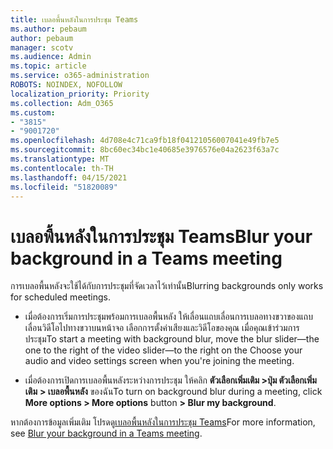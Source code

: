 ```yaml
---
title: เบลอพื้นหลังในการประชุม Teams
ms.author: pebaum
author: pebaum
manager: scotv
ms.audience: Admin
ms.topic: article
ms.service: o365-administration
ROBOTS: NOINDEX, NOFOLLOW
localization_priority: Priority
ms.collection: Adm_O365
ms.custom:
- "3815"
- "9001720"
ms.openlocfilehash: 4d708e4c71ca9fb18f04121056007041e49fb7e5
ms.sourcegitcommit: 8bc60ec34bc1e40685e3976576e04a2623f63a7c
ms.translationtype: MT
ms.contentlocale: th-TH
ms.lasthandoff: 04/15/2021
ms.locfileid: "51820089"
---
```

# <a name="blur-your-background-in-a-teams-meeting"></a><span data-ttu-id="638f0-102">เบลอพื้นหลังในการประชุม Teams</span><span class="sxs-lookup"><span data-stu-id="638f0-102">Blur your background in a Teams meeting</span></span>

<span data-ttu-id="638f0-103">การเบลอพื้นหลังจะใช้ได้กับการประชุมที่จัดเวลาไว้เท่านั้น</span><span class="sxs-lookup"><span data-stu-id="638f0-103">Blurring backgrounds only works for scheduled meetings.</span></span>

- <span data-ttu-id="638f0-104">เมื่อต้องการเริ่มการประชุมพร้อมการเบลอพื้นหลัง ให้เลื่อนแถบเลื่อนการเบลอทางขวาของแถบเลื่อนวิดีโอไปทางขวาบนหน้าจอ เลือกการตั้งค่าเสียงและวิดีโอของคุณ เมื่อคุณเข้าร่วมการประชุม</span><span class="sxs-lookup"><span data-stu-id="638f0-104">To start a meeting with background blur, move the blur slider—the one to the right of the video slider—to the right on the Choose your audio and video settings screen when you're joining the meeting.</span></span>

- <span data-ttu-id="638f0-105">เมื่อต้องการเปิดการเบลอพื้นหลังระหว่างการประชุม ให้คลิก **ตัวเลือกเพิ่มเติม >ปุ่ม ตัวเลือกเพิ่มเติม** **> เบลอพื้นหลัง** ของฉัน</span><span class="sxs-lookup"><span data-stu-id="638f0-105">To turn on background blur during a meeting, click **More options > More options** button **> Blur my background**.</span></span>

<span data-ttu-id="638f0-106">หากต้องการข้อมูลเพิ่มเติม โปรดดู[เบลอพื้นหลังในการประชุม Teams](https://support.office.com/article/Blur-your-background-in-a-Teams-meeting-f77a2381-443a-499d-825e-509a140f4780)</span><span class="sxs-lookup"><span data-stu-id="638f0-106">For more information, see [Blur your background in a Teams meeting](https://support.office.com/article/Blur-your-background-in-a-Teams-meeting-f77a2381-443a-499d-825e-509a140f4780).</span></span>